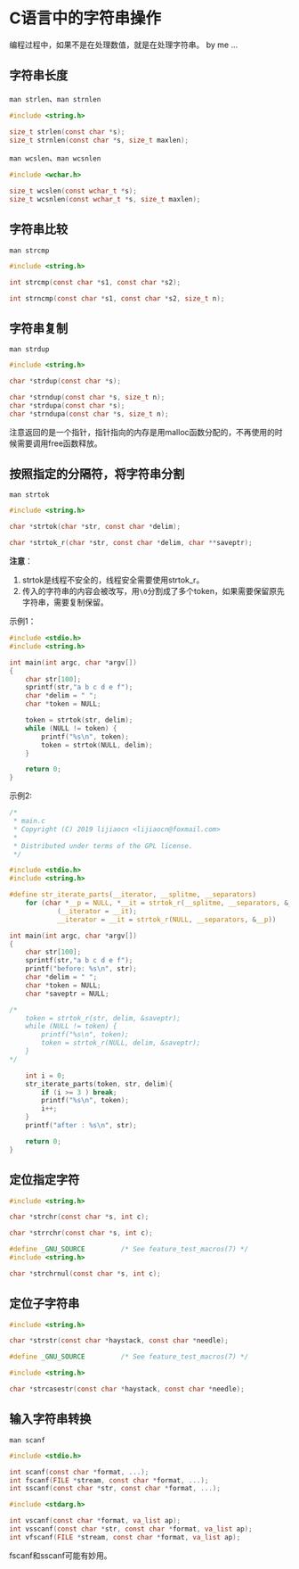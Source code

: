 <!-- toc -->
# C语言中的字符串操作

编程过程中，如果不是在处理数值，就是在处理字符串。  by me ...

## 字符串长度

`man strlen`、`man strnlen`

```c
#include <string.h>

size_t strlen(const char *s);
size_t strnlen(const char *s, size_t maxlen);
```

`man wcslen`、`man wcsnlen`

```c
#include <wchar.h>

size_t wcslen(const wchar_t *s);
size_t wcsnlen(const wchar_t *s, size_t maxlen);
```

## 字符串比较

`man strcmp`

```c
#include <string.h>

int strcmp(const char *s1, const char *s2);

int strncmp(const char *s1, const char *s2, size_t n);
```

## 字符串复制

`man strdup`

```c
#include <string.h>

char *strdup(const char *s);

char *strndup(const char *s, size_t n);
char *strdupa(const char *s);
char *strndupa(const char *s, size_t n);
```

注意返回的是一个指针，指针指向的内存是用malloc函数分配的，不再使用的时候需要调用free函数释放。

## 按照指定的分隔符，将字符串分割

`man strtok`

```c
#include <string.h>

char *strtok(char *str, const char *delim);

char *strtok_r(char *str, const char *delim, char **saveptr);
```

**注意**：

1. strtok是线程不安全的，线程安全需要使用strtok_r。
2. 传入的字符串的内容会被改写，用`\0`分割成了多个token，如果需要保留原先字符串，需要复制保留。

示例1：

```c
#include <stdio.h>
#include <string.h>

int main(int argc, char *argv[])
{
    char str[100];
    sprintf(str,"a b c d e f");
    char *delim = " ";
    char *token = NULL;

    token = strtok(str, delim);
    while (NULL != token) {
        printf("%s\n", token);
        token = strtok(NULL, delim);
    }

    return 0;
}
```

示例2:

```c
/*
 * main.c
 * Copyright (C) 2019 lijiaocn <lijiaocn@foxmail.com>
 *
 * Distributed under terms of the GPL license.
 */

#include <stdio.h>
#include <string.h>

#define str_iterate_parts(__iterator, __splitme, __separators)            \
    for (char *__p = NULL, *__it = strtok_r(__splitme, __separators, &__p); \
            (__iterator = __it);                                            \
            __iterator = __it = strtok_r(NULL, __separators, &__p))

int main(int argc, char *argv[])
{
	char str[100];
	sprintf(str,"a b c d e f");
	printf("before: %s\n", str);
	char *delim = " ";
	char *token = NULL;
	char *saveptr = NULL;

/*
	token = strtok_r(str, delim, &saveptr);
	while (NULL != token) {
		printf("%s\n", token);
		token = strtok_r(NULL, delim, &saveptr);
	}
*/

	int i = 0;
	str_iterate_parts(token, str, delim){
		if (i >= 3 ) break;
		printf("%s\n", token);
		i++;
	}
	printf("after : %s\n", str);

	return 0;
}
```

## 定位指定字符

```c
#include <string.h>

char *strchr(const char *s, int c);

char *strrchr(const char *s, int c);

#define _GNU_SOURCE         /* See feature_test_macros(7) */
#include <string.h>

char *strchrnul(const char *s, int c);
```

## 定位子字符串

```c
#include <string.h>

char *strstr(const char *haystack, const char *needle);

#define _GNU_SOURCE         /* See feature_test_macros(7) */

#include <string.h>

char *strcasestr(const char *haystack, const char *needle);
```

## 输入字符串转换

`man scanf` 

```c
#include <stdio.h>

int scanf(const char *format, ...);
int fscanf(FILE *stream, const char *format, ...);
int sscanf(const char *str, const char *format, ...);

#include <stdarg.h>

int vscanf(const char *format, va_list ap);
int vsscanf(const char *str, const char *format, va_list ap);
int vfscanf(FILE *stream, const char *format, va_list ap);
```

fscanf和sscanf可能有妙用。

